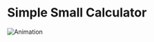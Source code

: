 # Simple Small Calculator
 
![Animation](https://github.com/mhmdabdulaziz/Simple-Small-Calculator/assets/130281166/8d97cc71-5bc2-47e7-bef8-8d4bee5be712)
